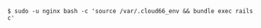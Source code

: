 <!-- usedin: [ _includes/_inlines/Tutorials/Rails/1991-09-26-rails-console] - layout:code post: 1991-09-26-rails-console_start-by-[sshing-to-your-server](h -->

```
$ sudo -u nginx bash -c 'source /var/.cloud66_env && bundle exec rails c'
```
